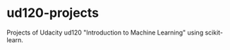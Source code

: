 ud120-projects
==============

Projects of Udacity ud120 "Introduction to Machine Learning" using scikit-learn.
